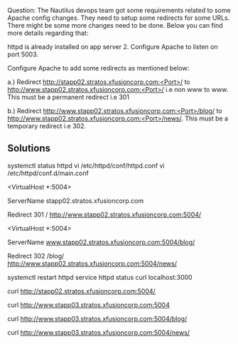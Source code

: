Question: The Nautilus devops team got some requirements related to some Apache config changes. They need to setup some redirects for some URLs. There might be some more changes need to be done. Below you can find more details regarding that:

httpd is already installed on app server 2. Configure Apache to listen on port 5003.

Configure Apache to add some redirects as mentioned below:

a.) Redirect http://stapp02.stratos.xfusioncorp.com:<Port>/ to http://www.stapp02.stratos.xfusioncorp.com:<Port>/ i.e non www to www. This must be a permanent redirect i.e 301

b.) Redirect http://www.stapp02.stratos.xfusioncorp.com:<Port>/blog/ to http://www.stapp02.stratos.xfusioncorp.com:<Port>/news/. This must be a temporary redirect i.e 302.
  
  
  
  
  
  
  ## Solutions
  
  systemctl status httpd
vi /etc/httpd/conf/httpd.conf
vi /etc/httpd/conf.d/main.conf



<VirtualHost *:5004>

ServerName stapp02.stratos.xfusioncorp.com

Redirect 301 / http://www.stapp02.stratos.xfusioncorp.com:5004/

</VirtualHost>

 

<VirtualHost *:5004>

ServerName www.stapp02.stratos.xfusioncorp.com:5004/blog/

Redirect 302 /blog/ http://www.stapp02.stratos.xfusioncorp.com:5004/news/

</VirtualHost>

systemctl restart httpd
 service httpd status
curl localhost:3000

curl http://stapp02.stratos.xfusioncorp.com:5004/

curl http://www.stapp03.stratos.xfusioncorp.com:5004

curl http://www.stapp03.stratos.xfusioncorp.com:5004/blog/

curl http://www.stapp03.stratos.xfusioncorp.com:5004/news/

